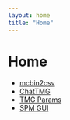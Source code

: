 ```yaml
---
layout: home
title: "Home"
---
```


<div class="mt-5 max-w-3xl mx-auto">

  # Home

  - [mcbin2csv](./tmg/mcbin2csv)
  - [ChatTMG](./tmg/chattmg)
  - [TMG Params](./tmg/param-computation)
  - [SPM GUI](./tmg/spm/gui)

</div>
